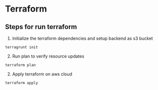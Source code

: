 # Terraform 

## Steps for run terraform

1. Initialize the terraform dependencies and setup backend as s3 bucket

```terragrunt init```


2. Run plan to verify resource updates

```terraform plan```

2. Apply terraform on aws cloud

```terraform apply```